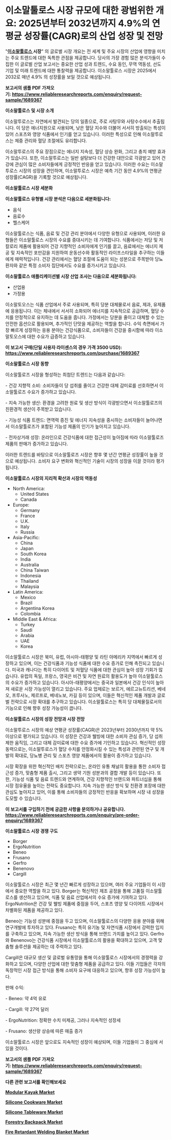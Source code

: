 <p><h1>이소말툴로스 시장 규모에 대한 광범위한 개요: 2025년부터 2032년까지 4.9%의 연평균 성장률(CAGR)로의 산업 성장 및 전망</h1></p><p>"<strong><a href="https://www.reliableresearchreports.com/isomaltulose-r1689367?utm_campaign=106&utm_medium=7&utm_source=Github&utm_content=ia&utm_term=06022025&utm_id=isomaltulose">이소말툴로스&nbsp;</a></strong><strong>시장</strong>" 의 글로벌 시장 개요는 전 세계 및 주요 시장의 산업에 영향을 미치는 주요 트렌드에 대한 독특한 관점을 제공합니다. 당사의 가장 경험 많은 분석가들이 수집한 이 글로벌 산업 보고서는 중요한 산업 성과 트렌드, 수요 동인, 무역 역동성, 선도 기업 및 미래 트렌드에 대한 통찰력을 제공합니다. 이소말툴로스 시장은 2025에서 2032로 매년 4.9% 의 성장률을 보일 것으로 예상됩니다.&nbsp;</p>
<p><strong>보고서의 샘플 PDF 가져오기:&nbsp;<a href="https://www.reliableresearchreports.com/enquiry/request-sample/1689367?utm_campaign=106&utm_medium=7&utm_source=Github&utm_content=ia&utm_term=06022025&utm_id=isomaltulose">https://www.reliableresearchreports.com/enquiry/request-sample/1689367</a></strong></p>
<p><strong>이소말툴로스 및 시장 소개</strong></p>
<p><p>이소말투로스는 자연에서 발견되는 당의 일종으로, 주로 사탕무와 사탕수수에서 추출됩니다. 이 당은 에너지원으로 사용되며, 낮은 혈당 지수와 더불어 서서히 방출되는 특성이 있어 스포츠와 영양 식품에서 인기를 얻고 있습니다. 이러한 특성으로 인해 이소말투로스는 체중 관리와 혈당 조절에도 유리합니다.</p><p>이소말투로스의 주요 장점으로는 에너지 지속성, 혈당 상승 완화, 그리고 충치 예방 효과가 있습니다. 또한, 이소말투로스는 일반 설탕보다 더 건강한 대안으로 각광받고 있어 건강에 관심이 많은 소비자들에게 긍정적인 반응을 얻고 있습니다. 이러한 수요는 이소말투로스 시장의 성장을 견인하며, 이소말투로스 시장은 예측 기간 동안 4.9%의 연평균 성장률(CAGR)을 기록할 것으로 예상됩니다.</p></p>
<p><strong>이소말툴로스 시장 세분화</strong></p>
<p><strong>이소말툴로스 유형별 시장 분석은 다음으로 세분화됩니다:</strong></p>
<p><ul><li>음식</li><li>음료수</li><li>헬스케어</li></ul></p>
<p><p>이소말툴로스는 식품, 음료 및 건강 관리 분야에서 다양한 유형으로 사용되며, 이러한 유형들은 이소말툴로스 시장의 수요를 증대시키는 데 기여합니다. 식품에서는 저당 및 저칼로리 제품에 활용되어 건강 지향적인 소비자에게 인기를 끌고, 음료에서는 에너지 제공 및 지속적인 포만감을 지원하여 운동선수와 활동적인 라이프스타일을 추구하는 이들에게 매력적입니다. 건강 관리에서는 혈당 조절에 도움이 되는 성분으로 주목받아 당뇨환자와 같은 특정 소비자 집단에서도 수요를 증가시키고 있습니다.</p></p>
<p><strong>이소말툴로스 애플리케이션별 시장 산업 조사는 다음으로 세분화됩니다:</strong></p>
<p><ul><li>산업용</li><li>가정용</li></ul></p>
<p><p>이소말토오스는 식품 산업에서 주로 사용되며, 특히 당분 대체물로서 음료, 제과, 유제품에 응용됩니다. 이는 체내에서 서서히 소화되어 에너지를 지속적으로 공급하며, 혈당 수치를 안정적으로 유지하는 데 도움을 줍니다. 가정에서는 당분을 줄이고 대체할 수 있는 안전한 옵션으로 활용되며, 추가적인 단맛을 제공하는 역할을 합니다. 수익 측면에서 가장 빠르게 성장하는 응용 분야는 건강식품으로, 소비자들이 건강을 중시함에 따라 이소말토오스에 대한 수요가 급증하고 있습니다.</p></p>
<p><strong>이 보고서 구매(단일 사용자 라이센스의 경우 가격 3500 USD): <a href="https://www.reliableresearchreports.com/purchase/1689367?utm_campaign=106&utm_medium=7&utm_source=Github&utm_content=ia&utm_term=06022025&utm_id=isomaltulose">https://www.reliableresearchreports.com/purchase/1689367</a></strong></p>
<p><strong>이소말툴로스 시장 동향</strong></p>
<p><p>이소말툴로즈 시장을 형성하는 최첨단 트렌드는 다음과 같습니다:</p><p>- 건강 지향적 소비: 소비자들이 당 섭취를 줄이고 건강한 대체 감미료를 선호하면서 이소말툴로즈 수요가 증가하고 있습니다.</p><p>- 지속 가능한 생산: 환경을 고려한 원료 및 생산 방식이 각광받으면서 이소말툴로즈의 친환경적 생산이 주목받고 있습니다.</p><p>- 기능성 식품 트렌드: 면역력 증진 및 에너지 지속성을 중시하는 소비자들이 늘어나면서 이소말툴로즈가 포함된 기능성 제품의 인기가 높아지고 있습니다.</p><p>- 전자상거래 성장: 온라인으로 건강식품에 대한 접근성이 높아짐에 따라 이소말툴로즈 제품의 판매가 증가하고 있습니다.</p><p>이러한 트렌드를 바탕으로 이소말툴로즈 시장은 향후 몇 년간 연평균 성장률이 높을 것으로 예상됩니다. 소비자 요구 변화와 혁신적인 기술이 시장의 성장을 이끌 것이라 평가됩니다.</p></p>
<p><strong>이소말툴로스 시장의 지리적 확산과 시장의 역동성</strong></p>
<p><ul>
    <li>
        North America:
        <ul>
            <li>United States</li>
            <li>Canada</li>
        </ul>
    </li>
    <li>
        Europe:
        <ul>
            <li>Germany</li>
            <li>France</li>
            <li>U.K.</li>
            <li>Italy</li>
            <li>Russia</li>
        </ul>
    </li>
    <li>
        Asia-Pacific:
        <ul>
            <li>China</li>
            <li>Japan</li>
            <li>South Korea</li>
            <li>India</li>
            <li>Australia</li>
            <li>China Taiwan</li>
            <li>Indonesia</li>
            <li>Thailand</li>
            <li>Malaysia</li>
        </ul>
    </li>
    <li>
        Latin America:
        <ul>
            <li>Mexico</li>
            <li>Brazil</li>
            <li>Argentina Korea</li>
            <li>Colombia</li>
        </ul>
    </li>
    <li>
        Middle East & Africa:
        <ul>
            <li>Turkey</li>
            <li>Saudi</li>
            <li>Arabia</li>
            <li>UAE</li>
            <li>Korea</li>
        </ul>
    </li>
    </ul></p>
<p><p>이소말툴로스 시장은 북미, 유럽, 아시아-태평양 및 라틴 아메리카 지역에서 빠르게 성장하고 있으며, 이는 건강식품과 기능성 식품에 대한 수요 증가로 인해 촉진되고 있습니다. 미국과 캐나다는 특히 다이어트 및 저혈당 식품에 대한 관심이 높아 성장 기회가 많습니다. 유럽의 독일, 프랑스, 영국은 비건 및 자연 원료의 활용도가 높아 이소말툴로스의 수요가 증가하고 있습니다. 아시아-태평양에서는 중국과 일본에서 건강 인식이 높아져 새로운 시장 가능성이 열리고 있습니다. 주요 업체로는 보르거, 에르고뉴트리션, 베네오, 프루사노, 제르프로, 베네노보, 카길 등이 있으며, 이들은 혁신적인 제품 개발과 글로벌 전략으로 시장 확대를 추구하고 있습니다. 이소말툴로스는 특히 당 대체물질로서의 기능으로 인해 향후 성장 가능성이 큽니다.</p></p>
<p><strong>이소말툴로스 시장의 성장 전망과 시장 전망</strong></p>
<p><p>이소말투로스 시장의 예상 연평균 성장률(CAGR)은 2023년부터 2030년까지 약 5% 이상으로 평가되고 있습니다. 이 성장은 건강과 웰빙에 대한 소비자 관심 증가, 당 섭취 제한 움직임, 그리고 대체 감미료에 대한 수요 증가에 기인하고 있습니다. 혁신적인 성장 동력으로는, 이소말투로스가 혈당 수치를 안정화시킬 수 있는 특성과 관련된 연구 및 개발의 확대로, 당뇨병 관리 및 스포츠 영양 제품에서의 활용이 증가하고 있습니다.</p><p>시장 확장을 위한 혁신적인 배치 전략으로는, 온라인 유통 채널의 활용을 통한 소비자 접근성 증가, 맞춤형 제품 출시, 그리고 생약 기원 성분과의 결합 개발 등이 있습니다. 또한, 기능성 식품 및 음료 트렌드와 연계하여, 건강 지향적인 브랜드와 파트너십을 통해 시장 점유율을 높이는 전략도 중요합니다. 지속 가능한 생산 방식 및 친환경 포장에 대한 관심도 높아지고 있어, 이를 통해 소비자들의 긍정적인 반응을 확보하며 시장 내 성장을 도모할 수 있습니다.</p></p>
<p><strong>이 보고서를 구입하기 전에 궁금한 사항을 문의하거나 공유합니다. <a href="https://www.reliableresearchreports.com/enquiry/pre-order-enquiry/1689367?utm_campaign=106&utm_medium=7&utm_source=Github&utm_content=ia&utm_term=06022025&utm_id=isomaltulose">https://www.reliableresearchreports.com/enquiry/pre-order-enquiry/1689367</a></strong></p>
<p><strong>이소말툴로스 시장 경쟁 구도</strong></p>
<p><ul><li>Borger</li><li>ErgoNutrition</li><li>Beneo</li><li>Frusano</li><li>Gerfro</li><li>Benenovo</li><li>Cargill</li></ul></p>
<p><p>이소말툴로스 시장은 최근 몇 년간 빠르게 성장하고 있으며, 여러 주요 기업들이 이 시장에서 중요한 역할을 하고 있다. Borger는 혁신적인 제조 공정을 통해 고품질 이소말툴로스를 생산하고 있으며, 식품 및 음료 산업에서의 수요 증가에 기여하고 있다. ErgoNutrition은 건강 및 웰빙 제품에 중점을 두어, 스포츠 영양 및 다이어트 시장에서 차별화된 제품을 제공하고 있다.</p><p>Beneo는 기능성 성분에 중점을 두고 있으며, 이소말툴로스의 다양한 응용 분야를 위해 연구개발에 투자하고 있다. Frusano는 특히 유기농 및 자연식품 시장에서 강력한 입지를 구축하고 있으며, 지속 가능한 생산 방식을 통해 브랜드 가치를 높이고 있다. Gerfro와 Benenovo는 건강식품 시장에서 이소말툴로스의 활용을 확대하고 있으며, 고객 맞춤형 솔루션을 제공하는 데 주력하고 있다.</p><p>Cargill은 대규모 생산 및 글로벌 유통망을 통해 이소말툴로스 시장에서의 경쟁력을 강화하고 있으며, 다양한 산업에 대한 맞춤형 제품을 공급하고 있다. 이들 기업들은 각자의 독창적인 시장 접근 방식을 통해 소비자 요구에 대응하고 있으며, 향후 성장 가능성이 높다.</p><p>판매 수익:</p><p>- Beneo: 약 4억 유로</p><p>- Cargill: 약 27억 달러</p><p>- ErgoNutrition: 정확한 수치 미제공, 그러나 지속적인 성장세</p><p>- Frusano: 생산량 상승에 따른 매출 증가</p><p>이소말툴로스 시장은 앞으로도 지속적인 성장이 예상되며, 이들 기업들이 그 중심에 서 있을 것이다.</p></p>
<p><strong>보고서의 샘플 PDF 가져오기:&nbsp;<a href="https://www.reliableresearchreports.com/enquiry/request-sample/1689367?utm_campaign=106&utm_medium=7&utm_source=Github&utm_content=ia&utm_term=06022025&utm_id=isomaltulose">https://www.reliableresearchreports.com/enquiry/request-sample/1689367</a></strong></p>
<p><strong></strong></p>
<p><strong></strong></p>
<p><strong></strong></p>
<p><strong></strong></p>
<p><strong>다른 관련 보고서를 확인해보세요</strong></p>
<p><strong><p><a href="https://github.com/biomochaben4/Market-Research-Report-List-1/blob/main/modular-kayak-market.md?utm_campaign=106&utm_medium=7&utm_source=Github&utm_content=ia&utm_term=06022025&utm_id=isomaltulose">Modular Kayak Market</a></p><p><a href="https://github.com/agdonthisa/Market-Research-Report-List-1/blob/main/silicone-cookware-market.md?utm_campaign=106&utm_medium=7&utm_source=Github&utm_content=ia&utm_term=06022025&utm_id=isomaltulose">Silicone Cookware Market</a></p><p><a href="https://github.com/akaalahk/Market-Research-Report-List-1/blob/main/silicone-tableware-market.md?utm_campaign=106&utm_medium=7&utm_source=Github&utm_content=ia&utm_term=06022025&utm_id=isomaltulose">Silicone Tableware Market</a></p><p><a href="https://github.com/hartsockdonnette82/Market-Research-Report-List-1/blob/main/forestry-backpack-market.md?utm_campaign=106&utm_medium=7&utm_source=Github&utm_content=ia&utm_term=06022025&utm_id=isomaltulose">Forestry Backpack Market</a></p><p><a href="https://github.com/birnbaumbulah0/Market-Research-Report-List-1/blob/main/fire-retardant-welding-blanket-market.md?utm_campaign=106&utm_medium=7&utm_source=Github&utm_content=ia&utm_term=06022025&utm_id=isomaltulose">Fire Retardant Welding Blanket Market</a></p></strong></p>
<p></p>